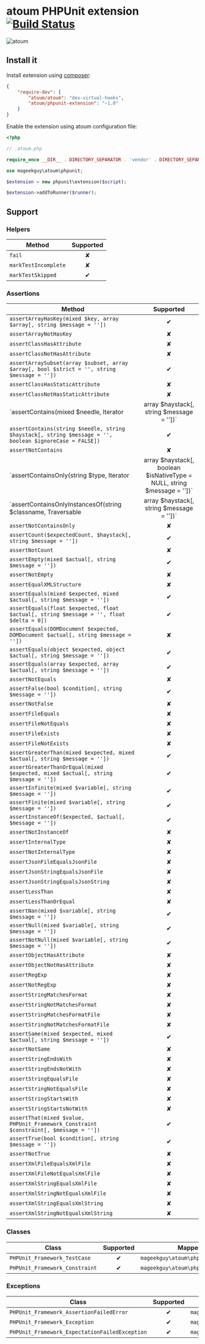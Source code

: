 # atoum PHPUnit extension [![Build Status](https://travis-ci.org/atoum/phpunit-extension.svg?branch=master)](https://travis-ci.org/atoum/phpunit-extension)

![atoum](http://downloads.atoum.org/images/logo.png)

## Install it

Install extension using [composer](https://getcomposer.org):

```json
{
    "require-dev": {
        "atoum/atoum": "dev-virtual-hooks",
        "atoum/phpunit-extension": "~1.0"
    }
}

```

Enable the extension using atoum configuration file:

```php
<?php

// .atoum.php

require_once __DIR__ . DIRECTORY_SEPARATOR . 'vendor' . DIRECTORY_SEPARATOR . 'autoload.php';

use mageekguy\atoum\phpunit;

$extension = new phpunit\extension($script);

$extension->addToRunner($runner);
```

## Support

### Helpers

| Method                                                                                   | Supported |
|------------------------------------------------------------------------------------------|:---------:|
| `fail`                                                                                   | ✘         |
| `markTestIncomplete`                                                                     | ✘         |
| `markTestSkipped`                                                                        | ✔         |

### Assertions

| Method                                                                                                             | Supported |
|--------------------------------------------------------------------------------------------------------------------|:---------:|
| `assertArrayHasKey(mixed $key, array $array[, string $message = ''])`                                              | ✔         |
| `assertArrayNotHasKey`                                                                                             | ✘         |
| `assertClassHasAttribute`                                                                                          | ✘         |
| `assertClassNotHasAttribute`                                                                                       | ✘         |
| `assertArraySubset(array $subset, array $array[, bool $strict = '', string $message = ''])`                        | ✔         |
| `assertClassHasStaticAttribute`                                                                                    | ✘         |
| `assertClassNotHasStaticAttribute`                                                                                 | ✘         |
| `assertContains(mixed $needle, Iterator|array $haystack[, string $message = ''])`                                  | ✔         |
| `assertContains(string $needle, string $haystack[, string $message = '', boolean $ignoreCase = FALSE])`            | ✔         |
| `assertNotContains`                                                                                                | ✘         |
| `assertContainsOnly(string $type, Iterator|array $haystack[, boolean $isNativeType = NULL, string $message = ''])` | ✔         |
| `assertContainsOnlyInstancesOf(string $classname, Traversable|array $haystack[, string $message = ''])`            | ✔         |
| `assertNotContainsOnly`                                                                                            | ✘         |
| `assertCount($expectedCount, $haystack[, string $message = ''])`                                                   | ✔         |
| `assertNotCount`                                                                                                   | ✘         |
| `assertEmpty(mixed $actual[, string $message = ''])`                                                               | ✔         |
| `assertNotEmpty`                                                                                                   | ✘         |
| `assertEqualXMLStructure`                                                                                          | ✘         |
| `assertEquals(mixed $expected, mixed $actual[, string $message = ''])`                                             | ✔         |
| `assertEquals(float $expected, float $actual[, string $message = '', float $delta = 0])`                           | ✔         |
| `assertEquals(DOMDocument $expected, DOMDocument $actual[, string $message = ''])`                                 | ✘         |
| `assertEquals(object $expected, object $actual[, string $message = ''])`                                           | ✔         |
| `assertEquals(array $expected, array $actual[, string $message = ''])`                                             | ✔         |
| `assertNotEquals`                                                                                                  | ✘         |
| `assertFalse(bool $condition[, string $message = ''])`                                                             | ✔         |
| `assertNotFalse`                                                                                                   | ✘         |
| `assertFileEquals`                                                                                                 | ✘         |
| `assertFileNotEquals`                                                                                              | ✘         |
| `assertFileExists`                                                                                                 | ✘         |
| `assertFileNotExists`                                                                                              | ✘         |
| `assertGreaterThan(mixed $expected, mixed $actual[, string $message = ''])`                                        | ✔         |
| `assertGreaterThanOrEqual(mixed $expected, mixed $actual[, string $message = ''])`                                 | ✔         |
| `assertInfinite(mixed $variable[, string $message = ''])`                                                          | ✔         |
| `assertFinite(mixed $variable[, string $message = ''])`                                                            | ✔         |
| `assertInstanceOf($expected, $actual[, $message = ''])`                                                            | ✔         |
| `assertNotInstanceOf`                                                                                              | ✘         |
| `assertInternalType`                                                                                               | ✘         |
| `assertNotInternalType`                                                                                            | ✘         |
| `assertJsonFileEqualsJsonFile`                                                                                     | ✘         |
| `assertJsonStringEqualsJsonFile`                                                                                   | ✘         |
| `assertJsonStringEqualsJsonString`                                                                                 | ✘         |
| `assertLessThan`                                                                                                   | ✘         |
| `assertLessThanOrEqual`                                                                                            | ✘         |
| `assertNan(mixed $variable[, string $message = ''])`                                                               | ✔         |
| `assertNull(mixed $variable[, string $message = ''])`                                                              | ✔         |
| `assertNotNull(mixed $variable[, string $message = ''])`                                                           | ✔         |
| `assertObjectHasAttribute`                                                                                         | ✘         |
| `assertObjectNotHasAttribute`                                                                                      | ✘         |
| `assertRegExp`                                                                                                     | ✘         |
| `assertNotRegExp`                                                                                                  | ✘         |
| `assertStringMatchesFormat`                                                                                        | ✘         |
| `assertStringNotMatchesFormat`                                                                                     | ✘         |
| `assertStringMatchesFormatFile`                                                                                    | ✘         |
| `assertStringNotMatchesFormatFile`                                                                                 | ✘         |
| `assertSame(mixed $expected, mixed $actual[, string $message = ''])`                                               | ✔         |
| `assertNotSame`                                                                                                    | ✘         |
| `assertStringEndsWith`                                                                                             | ✘         |
| `assertStringEndsNotWith`                                                                                          | ✘         |
| `assertStringEqualsFile`                                                                                           | ✘         |
| `assertStringNotEqualsFile`                                                                                        | ✘         |
| `assertStringStartsWith`                                                                                           | ✘         |
| `assertStringStartsNotWith`                                                                                        | ✘         |
| `assertThat(mixed $value, PHPUnit_Framework_Constraint $constraint[, $message = ''])`                              | ✔         |
| `assertTrue(bool $condition[, string $message = ''])`                                                              | ✔         |
| `assertNotTrue`                                                                                                    | ✘         |
| `assertXmlFileEqualsXmlFile`                                                                                       | ✘         |
| `assertXmlFileNotEqualsXmlFile`                                                                                    | ✘         |
| `assertXmlStringEqualsXmlFile`                                                                                     | ✘         |
| `assertXmlStringNotEqualsXmlFile`                                                                                  | ✘         |
| `assertXmlStringEqualsXmlString`                                                                                   | ✘         |
| `assertXmlStringNotEqualsXmlString`                                                                                | ✘         |

### Classes

| Class                          | Supported | Mapped to                            |
|--------------------------------|:---------:|--------------------------------------|
| `PHPUnit_Framework_TestCase`   | ✔         | `mageekguy\atoum\phpunit\test`       |
| `PHPUnit_Framework_Constraint` | ✔         | `mageekguy\atoum\phpunit\constraint` |

### Exceptions

| Class                                          | Supported | Mapped to                                      |
|------------------------------------------------|:---------:|------------------------------------------------|
| `PHPUnit_Framework_AssertionFailedError`       | ✔         | `mageekguy\atoum\asserter\exception`           |
| `PHPUnit_Framework_Exception`                  | ✔         | `mageekguy\atoum\exceptions\runtime`           |
| `PHPUnit_Framework_ExpectationFailedException` | ✔         | `mageekguy\atoum\phpunit\constraint\exception` |
